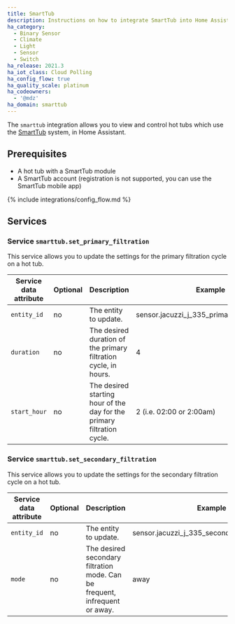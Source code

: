 ```yaml
---
title: SmartTub
description: Instructions on how to integrate SmartTub into Home Assistant.
ha_category:
  - Binary Sensor
  - Climate
  - Light
  - Sensor
  - Switch
ha_release: 2021.3
ha_iot_class: Cloud Polling
ha_config_flow: true
ha_quality_scale: platinum
ha_codeowners:
  - '@mdz'
ha_domain: smarttub
---
```


The `smarttub` integration allows you to view and control hot tubs which use the [SmartTub](https://www.jacuzzi.com/en-us/hot-tubs/owners/smarttub-system) system, in Home Assistant.

## Prerequisites

- A hot tub with a SmartTub module
- A SmartTub account (registration is not supported, you can use the SmartTub mobile app)

{% include integrations/config_flow.md %}

## Services

### Service `smarttub.set_primary_filtration`

This service allows you to update the settings for the primary filtration cycle
on a hot tub.

| Service data attribute | Optional | Description | Example |
| ---------------------- | -------- | ----------- | ------- |
| `entity_id` | no | The entity to update. | sensor.jacuzzi_j_335_primary_filtration_cycle
| `duration` | no | The desired duration of the primary filtration cycle, in hours. | 4
| `start_hour` | no | The desired starting hour of the day for the primary filtration cycle. | 2 (i.e. 02:00 or 2:00am)


### Service `smarttub.set_secondary_filtration`

This service allows you to update the settings for the secondary filtration
cycle on a hot tub.

| Service data attribute | Optional | Description | Example |
| ---------------------- | -------- | ----------- | ------- |
| `entity_id` | no | The entity to update. | sensor.jacuzzi_j_335_secondary_filtration_cycle
| `mode` | no | The desired secondary filtration mode. Can be frequent, infrequent or away. | away

